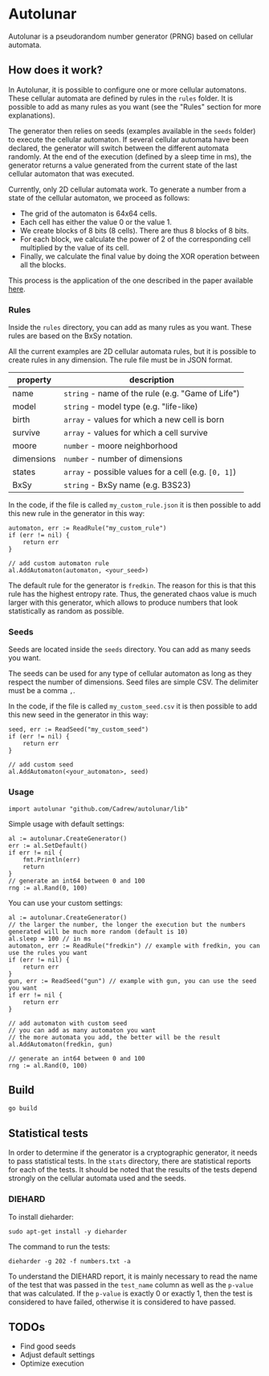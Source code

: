 # Autolunar

Autolunar is a pseudorandom number generator (PRNG) based on cellular automata.

## How does it work?

In Autolunar, it is possible to configure one or more cellular automatons.
These cellular automata are defined by rules in the `rules` folder. It is possible to add as many rules as you want (see the "Rules" section for more explanations).

The generator then relies on seeds (examples available in the `seeds` folder) to execute the cellular automaton.
If several cellular automata have been declared, the generator will switch between the different automata randomly. At the end of the execution (defined by a sleep time in ms), the generator returns a value generated from the current state of the last cellular automaton that was executed.

Currently, only 2D cellular automata work.
To generate a number from a state of the cellular automaton, we proceed as follows:
- The grid of the automaton is 64x64 cells.
- Each cell has either the value 0 or the value 1.
- We create blocks of 8 bits (8 cells). There are thus 8 blocks of 8 bits.
- For each block, we calculate the power of 2 of the corresponding cell multiplied by the value of its cell.
- Finally, we calculate the final value by doing the XOR operation between all the blocks.

This process is the application of the one described in the paper available [here](https://citeseerx.ist.psu.edu/viewdoc/download?doi=10.1.1.759.6207&rep=rep1&type=pdf).

### Rules

Inside the `rules` directory, you can add as many rules as you want.
These rules are based on the BxSy notation. 

All the current examples are 2D cellular automata rules, but it is possible to create rules in any dimension.
The rule file must be in JSON format.

| property   | description                                          |
|------------|------------------------------------------------------|
| name       | `string` - name of the rule (e.g. "Game of Life")    |
| model      | `string` - model type (e.g. "life-like)              |
| birth      | `array` - values for which a new cell is born        |
| survive    | `array` - values for which a cell survive            |
| moore      | `number` - moore neighborhood                        |
| dimensions | `number` - number of dimensions                      |
| states     | `array` - possible values for a cell (e.g. `[0, 1]`) |
| BxSy       | `string` - BxSy name (e.g. B3S23)                    |

In the code, if the file is called `my_custom_rule.json` it is then possible to add this new rule in the generator in this way:
```golang
automaton, err := ReadRule("my_custom_rule")
if (err != nil) {
    return err
}

// add custom automaton rule
al.AddAutomaton(automaton, <your_seed>)
```

The default rule for the generator is `fredkin`. The reason for this is that this rule has the highest entropy rate. Thus, the generated chaos value is much larger with this generator, which allows to produce numbers that look statistically as random as possible.

### Seeds

Seeds are located inside the `seeds` directory. You can add as many seeds you want.

The seeds can be used for any type of cellular automaton as long as they respect the number of dimensions.
Seed files are simple CSV. The delimiter must be a comma `,`.

In the code, if the file is called `my_custom_seed.csv` it is then possible to add this new seed in the generator in this way:
```golang
seed, err := ReadSeed("my_custom_seed")
if (err != nil) {
    return err
}

// add custom seed
al.AddAutomaton(<your_automaton>, seed)
```

### Usage

```golang
import autolunar "github.com/Cadrew/autolunar/lib"
```

Simple usage with default settings:

```golang
al := autolunar.CreateGenerator()
err := al.SetDefault()
if err != nil {
    fmt.Println(err)
    return
}
// generate an int64 between 0 and 100
rng := al.Rand(0, 100)
```

You can use your custom settings:

```golang
al := autolunar.CreateGenerator()
// the larger the number, the longer the execution but the numbers generated will be much more random (default is 10)
al.sleep = 100 // in ms
automaton, err := ReadRule("fredkin") // example with fredkin, you can use the rules you want
if (err != nil) {
    return err
}
gun, err := ReadSeed("gun") // example with gun, you can use the seed you want
if err != nil {
    return err
}

// add automaton with custom seed
// you can add as many automaton you want
// the more automata you add, the better will be the result
al.AddAutomaton(fredkin, gun)

// generate an int64 between 0 and 100
rng := al.Rand(0, 100)
```

## Build

```
go build
```

## Statistical tests

In order to determine if the generator is a cryptographic generator, it needs to pass statistical tests.
In the `stats` directory, there are statistical reports for each of the tests.
It should be noted that the results of the tests depend strongly on the cellular automata used and the seeds.

### DIEHARD

<!-- In its default configuration (using fredkin and amoeba automata), the generator has passed the DIEHARD test, see the report diarhard.txt in the `stats` directory.
To pass this test, 35M random numbers were generated in a file `numbers.txt`. The file was tested with [dieharder](https://linux.die.net/man/1/dieharder) on Linux. -->

To install dieharder:
```
sudo apt-get install -y dieharder
```

The command to run the tests:
```
dieharder -g 202 -f numbers.txt -a
```

To understand the DIEHARD report, it is mainly necessary to read the name of the test that was passed in the `test_name` column as well as the `p-value` that was calculated.
If the `p-value` is exactly 0 or exactly 1, then the test is considered to have failed, otherwise it is considered to have passed.

## TODOs

- Find good seeds
- Adjust default settings
- Optimize execution
